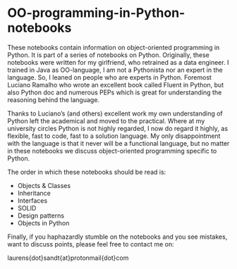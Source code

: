 # OO-programming-in-Python-notebooks

These notebooks contain information on object-oriented programming in Python. It is part of a series of notebooks on Python. Originally, these notebooks were written for my girlfriend, who retrained as a data engineer. 
I trained in Java as OO-language, I am not a Pythonista nor an expert in the language. So, I leaned on people who are experts in Python. Foremost Luciano Ramalho who wrote an excellent book called Fluent in Python, but also Python doc and numerous PEPs which is great for understanding the reasoning behind the language. 

Thanks to Luciano’s (and others) 
excellent work my own understanding of Python left the academical and moved to the practical. Where at my university circles Python is not highly regarded, I now do regard it highly, as flexible, fast to code, fast to a solution language.
My only disappointment with the language is that it never will be a functional language, but no matter in these notebooks we discuss object-oriented programming specific to Python. 

The order in which these notebooks should be read is:
-	Objects & Classes
-	Inheritance
-	Interfaces
-	SOLID
-	Design patterns
-	Objects in Python

Finally, if you haphazardly stumble on the notebooks and you see mistakes, want to discuss points, please feel free to contact me on:


laurens{dot}sandt{at}protonmail{dot}com
